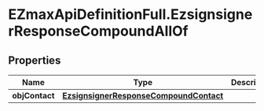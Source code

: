 # EZmaxApiDefinitionFull.EzsignsignerResponseCompoundAllOf

## Properties

Name | Type | Description | Notes
------------ | ------------- | ------------- | -------------
**objContact** | [**EzsignsignerResponseCompoundContact**](EzsignsignerResponseCompoundContact.md) |  | 


